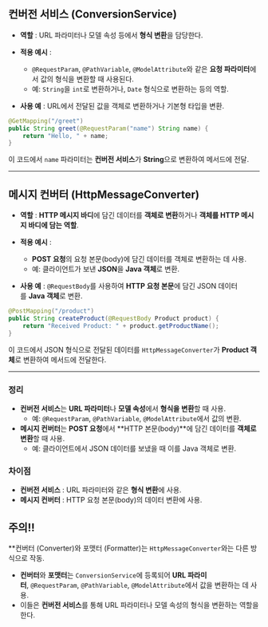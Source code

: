 ## 컨버전 서비스 (ConversionService)
- **역할** : URL 파라미터나 모델 속성 등에서 **형식 변환**을 담당한다.
    
- **적용 예시** :
    - `@RequestParam`, `@PathVariable`, `@ModelAttribute`와 같은 **요청 파라미터**에서 값의 형식을 변환할 때 사용된다.
    - 예: `String`을 `int`로 변환하거나, `Date` 형식으로 변환하는 등의 역할.
- **사용 예** : URL에서 전달된 값을 객체로 변환하거나 기본형 타입을 변환.
```java
@GetMapping("/greet")
public String greet(@RequestParam("name") String name) {
    return "Hello, " + name;
}
```
 이 코드에서 `name` 파라미터는 **컨버전 서비스**가 **String**으로 변환하여 메서드에 전달.

---
## 메시지 컨버터 (HttpMessageConverter)
- **역할** : **HTTP 메시지 바디**에 담긴 데이터를 **객체로 변환**하거나 **객체를 HTTP 메시지 바디에 담는 역할**.
    
- **적용 예시** :
    - **POST 요청**의 요청 본문(body)에 담긴 데이터를 객체로 변환하는 데 사용.
    - 예: 클라이언트가 보낸 **JSON**을 **Java 객체**로 변환.
- **사용 예** : `@RequestBody`를 사용하여 **HTTP 요청 본문**에 담긴 JSON 데이터를 **Java 객체**로 변환.
```java
@PostMapping("/product")
public String createProduct(@RequestBody Product product) {
    return "Received Product: " + product.getProductName();
}
```
이 코드에서 JSON 형식으로 전달된 데이터를 `HttpMessageConverter`가 **Product 객체**로 변환하여 메서드에 전달한다.

---
### 정리
- **컨버전 서비스**는 **URL 파라미터**나 **모델 속성**에서 **형식을 변환**할 때 사용.
    - 예: `@RequestParam`, `@PathVariable`, `@ModelAttribute`에서 값의 변환.
- **메시지 컨버터**는 **POST 요청**에서 **HTTP 본문(body)**에 담긴 데이터를 **객체로 변환**할 때 사용.
    - 예: 클라이언트에서 JSON 데이터를 보냈을 때 이를 Java 객체로 변환.

### 차이점
- **컨버전 서비스** : URL 파라미터와 같은 **형식 변환**에 사용.
- **메시지 컨버터** : HTTP 요청 본문(body)의 데이터 변환에 사용.

## 주의!!
**컨버터 (Converter)와 포맷터 (Formatter)는 `HttpMessageConverter`와는 다른 방식으로 작동.

- **컨버터**와 **포맷터**는 `ConversionService`에 등록되어 **URL 파라미터**, `@RequestParam`, `@PathVariable`, `@ModelAttribute`에서 값을 변환하는 데 사용.
- 이들은 **컨버전 서비스**를 통해 URL 파라미터나 모델 속성의 형식을 변환하는 역할을 한다.